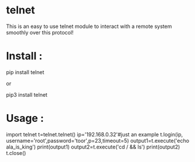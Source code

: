 # telnet
This is an easy to use telnet module to interact with a remote system smoothly over this protocol!

# Install :

pip install telnet

or

pip3 install telnet

# Usage :

import telnet
t=telnet.telnet()
ip='192.168.0.32'#just an example
t.login(ip, username='root',password='toor',p=23,timeout=5)
output1=t.execute('echo ala_is_king')
print(output1)
output2=t.execute('cd / && ls')
print(output2)
t.close()